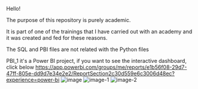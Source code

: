 Hello!

The purpose of this repository is purely academic.

It is part of one of the trainings that I have carried out with an academy and it was created and fed for these reasons.

The SQL and PBI files are not related with the Python files


PBI_1 it's a Power BI project, if you want to see the interactive dashboard, click below
https://app.powerbi.com/groups/me/reports/e1b56f08-29d7-47ff-805e-dd9d7e34e2e2/ReportSection2c30d559e6c3006d48ec?experience=power-bi
![image](https://github.com/user-attachments/assets/ec85608e-0f0a-456e-8501-064114f85a51)
![image-1](https://github.com/user-attachments/assets/869e8399-67b0-47da-b2b5-c70840e369f3)
![image-2](https://github.com/user-attachments/assets/aa328db9-9731-426e-b163-bd580ebe53a6)

